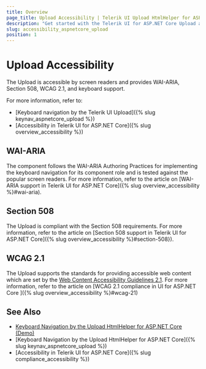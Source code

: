 ```yaml
---
title: Overview
page_title: Upload Accessibility | Telerik UI Upload HtmlHelper for ASP.NET Core
description: "Get started with the Telerik UI for ASP.NET Core Upload and learn about its accessibility support for WAI-ARIA, Section 508, and WCAG 2.1."
slug: accessibility_aspnetcore_upload
position: 1
---
```


# Upload Accessibility

The Upload is accessible by screen readers and provides WAI-ARIA, Section 508, WCAG 2.1, and keyboard support.

For more information, refer to:
* [Keyboard navigation by the Telerik UI Upload]({% slug keynav_aspnetcore_upload %})
* [Accessibility in Telerik UI for ASP.NET Core]({% slug overview_accessibility %})

## WAI-ARIA

The component follows the WAI-ARIA Authoring Practices for implementing the keyboard navigation for its component role and is tested against the popular screen readers. For more information, refer to the article on [WAI-ARIA support in Telerik UI for ASP.NET Core]({% slug overview_accessibility %}#wai-aria).

## Section 508

The Upload is compliant with the Section 508 requirements. For more information, refer to the article on [Section 508 support in Telerik UI for ASP.NET Core]({% slug overview_accessibility %}#section-508}).

## WCAG 2.1

The Upload supports the standards for providing accessible web content which are set by the [Web Content Accessibility Guidelines 2.1](https://www.w3.org/TR/WCAG/). For more information, refer to the article on [WCAG 2.1 compliance in UI for ASP.NET Core ]({% slug overview_accessibility %}#wcag-21)

## See Also

* [Keyboard Navigation by the Upload HtmlHelper for ASP.NET Core (Demo)](https://demos.telerik.com/aspnet-core/upload/keyboard-navigation)
* [Keyboard Navigation by the Upload HtmlHelper for ASP.NET Core]({% slug keynav_aspnetcore_upload %})
* [Accessibility in Telerik UI for ASP.NET Core]({% slug compliance_accessibility %})
